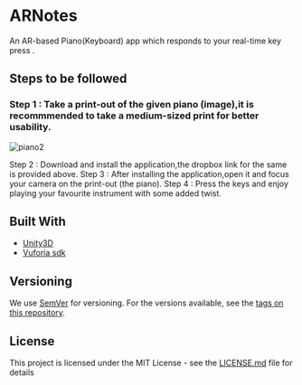 # ARNotes

An AR-based Piano(Keyboard) app which responds to your real-time key press .  


## Steps to be followed

 ### Step 1 : Take a print-out of the given piano (image),it is recommmended to take a medium-sized print for better usability.
 
![piano2](https://user-images.githubusercontent.com/31897425/41667362-627207a0-74ca-11e8-857f-dfa96e5a36b6.jpg)

 Step 2 : Download and install the application,the dropbox link for the same is provided above.
 Step 3 : After installing the application,open it and focus your camera on the print-out (the piano).
 Step 4 : Press the keys and enjoy playing your favourite instrument with some added twist.



## Built With

* [Unity3D](https://unity3d.com/)
* [Vuforia sdk](https://www.vuforia.com/)


## Versioning

We use [SemVer](http://semver.org/) for versioning. For the versions available, see the [tags on this repository](https://github.com/your/project/tags). 


## License

This project is licensed under the MIT License - see the [LICENSE.md](LICENSE.md) file for details



